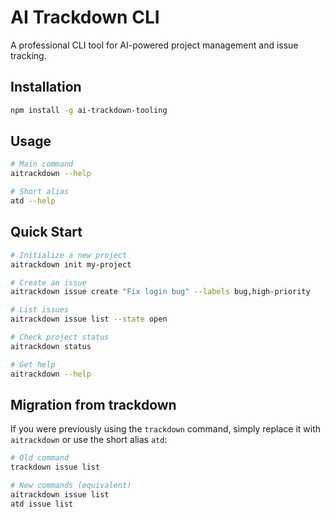 # AI Trackdown CLI

A professional CLI tool for AI-powered project management and issue tracking.

## Installation

```bash
npm install -g ai-trackdown-tooling
```

## Usage

```bash
# Main command
aitrackdown --help

# Short alias
atd --help
```

## Quick Start

```bash
# Initialize a new project
aitrackdown init my-project

# Create an issue
aitrackdown issue create "Fix login bug" --labels bug,high-priority

# List issues
aitrackdown issue list --state open

# Check project status
aitrackdown status

# Get help
aitrackdown --help
```

## Migration from trackdown

If you were previously using the `trackdown` command, simply replace it with `aitrackdown` or use the short alias `atd`:

```bash
# Old command
trackdown issue list

# New commands (equivalent)
aitrackdown issue list
atd issue list
```

